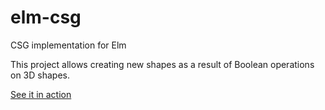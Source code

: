 # elm-csg
CSG implementation for Elm

This project allows creating new shapes as a result of Boolean operations on 3D shapes.

[See it in action](https://kraklin.github.io/elm-csg)
